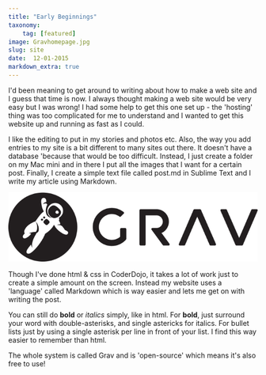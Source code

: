 ```yaml
---
title: "Early Beginnings"
taxonomy:
    tag: [featured]
image: Gravhomepage.jpg 
slug: site
date:  12-01-2015
markdown_extra: true
---
```


I'd been meaning to get around to writing about how to make a web site and I guess that time is now. I always thought making a web site would be very easy but I was wrong! I had some help to get this one set up - the 'hosting' thing was too complicated for me to understand and I wanted to get this website up and running as fast as I could.

I like the editing to put in my stories and photos etc. Also, the way you add entries to my site is a bit different to many sites out there. It doesn't have a database 'because that would be too difficult. Instead, I just create a folder on my Mac mini and in there I put all the images that I want for a certain post. Finally, I create a simple text file called post.md in Sublime Text and I write my article using Markdown.

![Grav](grav-logo.png)

Though I've done html & css in CoderDojo, it takes a lot of work just to create a simple amount on the screen. Instead my website uses a 'language' called Markdown which is way easier and lets me  get on with writing the post.

You can still do **bold** or *italics* simply, like in html. For **bold**, just surround your word with double-asterisks, and single astericks for italics. For bullet lists just by using a single asterisk per line in front of your list. I find this way easier to remember than html.

The whole system is called Grav and is 'open-source' which means it's also free to use!



